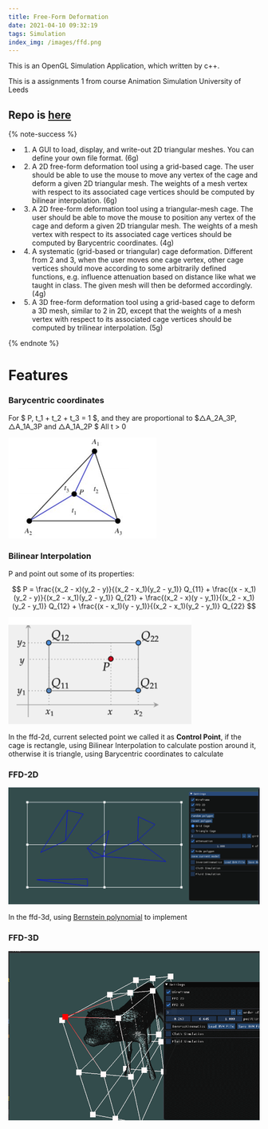 ```yaml
---
title: Free-Form Deformation
date: 2021-04-10 09:32:19
tags: Simulation
index_img: /images/ffd.png
---
```


This is an OpenGL Simulation Application, which written by c++.

This is a assignments 1 from course Animation Simulation University of Leeds


## Repo is [here](https://github.com/flwmxd/Simulations)


{% note-success %}

* 1. A GUI to load, display, and write-out 2D triangular meshes. You can define your own file format. (6g) 

* 2. A 2D free-form deformation tool using a grid-based cage. The user should be able to use the mouse to move any vertex of the cage and deform a given 2D triangular mesh. The weights of a mesh vertex with respect to its associated cage vertices should be computed by bilinear interpolation. (6g) 

* 3. A 2D free-form deformation tool using a triangular-mesh cage. The user should be able to move the mouse to position any vertex of the cage and deform a given 2D triangular mesh. The weights of a mesh vertex with respect to its associated cage vertices should be computed by Barycentric coordinates. (4g) 

* 4. A systematic (grid-based or triangular) cage deformation. Different from 2 and 3, when the user moves one cage vertex, other cage vertices should move according to some arbitrarily defined functions, e.g. influence attenuation based on distance like what we taught in class. The given mesh will then be deformed accordingly. (4g) 

* 5. A 3D free-form deformation tool using a grid-based cage to deform a 3D mesh, similar to 2 in 2D, except that the weights of a mesh vertex with respect to its associated cage vertices should be computed by trilinear interpolation. (5g) 

{% endnote %}

# Features

### Barycentric coordinates

For $ P, t_1 + t_2 + t_3 = 1 $, and they are proportional to $△A_2A_3P, △A_1A_3P and △A_1A_2P $ All t > 0

![Barycentric](/images/ffd/Barycentric.png)


### Bilinear Interpolation
P and point out some of its properties:


$$
    P = \frac{(x_2 - x)(y_2 - y)}{(x_2 - x_1)(y_2 - y_1)} Q_{11} + \frac{(x - x_1)(y_2 - y)}{(x_2 - x_1)(y_2 - y_1)} Q_{21}
    + \frac{(x_2 - x)(y - y_1)}{(x_2 - x_1)(y_2 - y_1)} Q_{12} + \frac{(x - x_1)(y - y_1)}{(x_2 - x_1)(y_2 - y_1)} Q_{22}
$$

![bilinear](/images/ffd/bilinear.png)

In the ffd-2d, current selected point we called it as **Control Point**, if the cage is rectangle, using Bilinear Interpolation to calculate postion around it, otherwise it is triangle, using Barycentric coordinates to calculate


### FFD-2D

![ffd2d](/images/ffd2d.gif)

In the ffd-3d, using [Bernstein polynomial](https://en.wikipedia.org/wiki/Bernstein_polynomial) to implement


### FFD-3D
![FFD3D](/images/ffd3d.gif)
